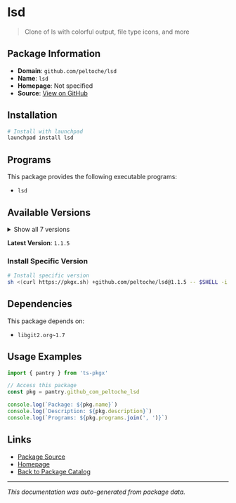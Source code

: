 # lsd

> Clone of ls with colorful output, file type icons, and more

## Package Information

- **Domain**: `github.com/peltoche/lsd`
- **Name**: `lsd`
- **Homepage**: Not specified
- **Source**: [View on GitHub](https://github.com/pkgxdev/pantry/tree/main/projects/github.com/peltoche/lsd/package.yml)

## Installation

```bash
# Install with launchpad
launchpad install lsd
```

## Programs

This package provides the following executable programs:

- `lsd`

## Available Versions

<details>
<summary>Show all 7 versions</summary>

- `1.1.5`, `1.1.3`, `1.1.2`, `1.1.1`, `1.1.0`
- `1.0.0`, `0.23.1`

</details>

**Latest Version**: `1.1.5`

### Install Specific Version

```bash
# Install specific version
sh <(curl https://pkgx.sh) +github.com/peltoche/lsd@1.1.5 -- $SHELL -i
```

## Dependencies

This package depends on:

- `libgit2.org~1.7`

## Usage Examples

```typescript
import { pantry } from 'ts-pkgx'

// Access this package
const pkg = pantry.github_com_peltoche_lsd

console.log(`Package: ${pkg.name}`)
console.log(`Description: ${pkg.description}`)
console.log(`Programs: ${pkg.programs.join(', ')}`)
```

## Links

- [Package Source](https://github.com/pkgxdev/pantry/tree/main/projects/github.com/peltoche/lsd/package.yml)
- [Homepage](#)
- [Back to Package Catalog](../package-catalog.md)

---

*This documentation was auto-generated from package data.*

